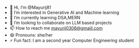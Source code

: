- 👋 Hi, I’m @Mayurij81
- 👀 I’m interested in Generative AI and Machine learning
- 🌱 I’m currently learning DSA,MERN
- 💞️ I’m looking to collaborate on LLM based projects
- 📫 How to reach me mayurij0306@gmaiil.com
- 😄 Pronouns: she/her
- ⚡ Fun fact: I am a second year Computer Engineering student 

<!---
Mayurij81/Mayurij81 is a ✨ special ✨ repository because its `README.md` (this file) appears on your GitHub profile.
You can click the Preview link to take a look at your changes.
--->
